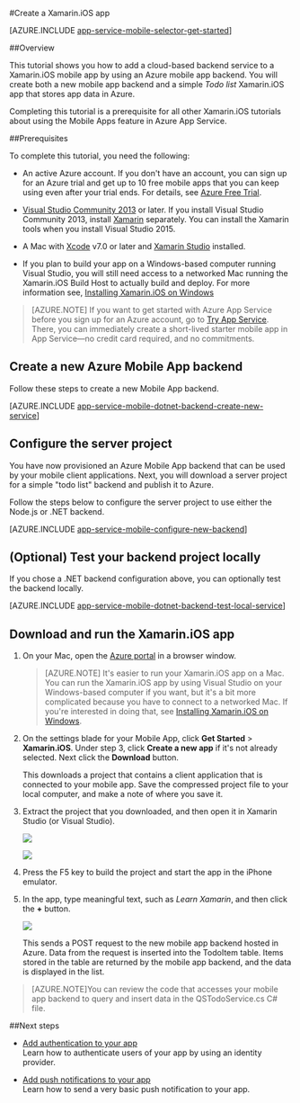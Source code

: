 <properties
	pageTitle="Get started with Azure App Service Mobile Apps for Xamarin.iOS apps | Microsoft Azure"
	description="Follow this tutorial to get started with using Mobile Apps for Xamarin.iOS development."
	services="app-service\mobile"
	documentationCenter="xamarin"
	authors="wesmc7777"
	manager="dwrede"
	editor=""/>

<tags
	ms.service="app-service-mobile"
	ms.workload="na"
	ms.tgt_pltfrm="mobile-xamarin-ios"
	ms.devlang="dotnet"
	ms.topic="hero-article"
	ms.date="02/13/2016"
	ms.author="normesta"/>


#Create a Xamarin.iOS app

[AZURE.INCLUDE [app-service-mobile-selector-get-started](../../includes/app-service-mobile-selector-get-started.md)]

##Overview

This tutorial shows you how to add a cloud-based backend service to a Xamarin.iOS mobile app by using an Azure mobile app backend.  You will create both a new mobile app backend and a simple _Todo list_ Xamarin.iOS app that stores app data in Azure.

Completing this tutorial is a prerequisite for all other Xamarin.iOS tutorials about using the Mobile Apps feature in Azure App Service.

##Prerequisites

To complete this tutorial, you need the following:

* An active Azure account. If you don't have an account, you can sign up for an Azure trial and get up to 10 free mobile apps that you can keep using even after your trial ends. For details, see [Azure Free Trial](https://azure.microsoft.com/pricing/free-trial/).

* [Visual Studio Community 2013](https://www.visualstudio.com/products/visual-studio-community-vs.aspx) or later.  If you install Visual Studio Community 2013, install [Xamarin] separately.  You can install the Xamarin tools when you install Visual Studio 2015.

* A Mac with [Xcode] v7.0 or later and [Xamarin Studio] installed.

* If you plan to build your app on a Windows-based computer running Visual Studio, you will still need access to a networked Mac running the Xamarin.iOS Build Host to actually build and deploy. For more information see, [Installing Xamarin.iOS on Windows](http://developer.xamarin.com/guides/ios/getting_started/installation/windows/)

>[AZURE.NOTE] If you want to get started with Azure App Service before you sign up for an Azure account, go to [Try App Service](https://tryappservice.azure.com/?appServiceName=mobile). There, you can immediately create a short-lived starter mobile app in App Service—no credit card required, and no commitments.

## Create a new Azure Mobile App backend

Follow these steps to create a new Mobile App backend.

[AZURE.INCLUDE [app-service-mobile-dotnet-backend-create-new-service](../../includes/app-service-mobile-dotnet-backend-create-new-service.md)]

## Configure the server project

You have now provisioned an Azure Mobile App backend that can be used by your mobile client applications. Next, you will download a server project for a simple "todo list" backend and publish it to Azure.

Follow the steps below to configure the server project to use either the Node.js or .NET backend.

[AZURE.INCLUDE [app-service-mobile-configure-new-backend](../../includes/app-service-mobile-configure-new-backend.md)]


## (Optional) Test your backend project locally

If you chose a .NET backend configuration above, you can optionally test the backend locally.

[AZURE.INCLUDE [app-service-mobile-dotnet-backend-test-local-service](../../includes/app-service-mobile-dotnet-backend-test-local-service.md)]



## Download and run the Xamarin.iOS app

1. On your Mac, open the [Azure portal] in a browser window.

	>[AZURE.NOTE] It's easier to run your Xamarin.iOS app on a Mac. You can run the Xamarin.iOS app by using Visual Studio on your Windows-based computer if you want, but it's a bit more complicated because you have to connect to a networked Mac. If you're interested in doing that, see [Installing Xamarin.iOS on Windows].

2. On the settings blade for your Mobile App, click **Get Started** > **Xamarin.iOS**. Under step 3, click  **Create a new app** if it's not already selected.  Next click the **Download** button.

  	This downloads a project that contains a client application that is connected to your mobile app. Save the compressed project file to your local computer, and make a note of where you save it.

3. Extract the project that you downloaded, and then open it in Xamarin Studio (or Visual Studio).

	![][9]

	![][8]

4. Press the F5 key to build the project and start the app in the iPhone emulator.

5. In the app, type meaningful text, such as _Learn Xamarin_, and then click the **+** button.

	![][10]

	This sends a POST request to the new mobile app backend hosted in Azure. Data from the request is inserted into the TodoItem table. Items stored in the table are returned by the mobile app backend, and the data is displayed in the list.

>[AZURE.NOTE]You can review the code that accesses your mobile app backend to query and insert data in the QSTodoService.cs C# file.

##Next steps

* [Add authentication to your app ](app-service-mobile-xamarin-ios-get-started-users.md)
  <br/>Learn how to authenticate users of your app by using an identity provider.

* [Add push notifications to your app](app-service-mobile-xamarin-ios-get-started-push.md)
  <br/>Learn how to send a very basic push notification to your app.

<!-- Anchors. -->
[Getting started with mobile app backends]:#getting-started
[Create a new mobile app backend]:#create-new-service
[Next Steps]:#next-steps



<!-- Images. -->
[6]: ./media/app-service-mobile-xamarin-ios-get-started/xamarin-ios-quickstart.png
[8]: ./media/app-service-mobile-xamarin-ios-get-started/mobile-xamarin-project-ios-vs.png
[9]: ./media/app-service-mobile-xamarin-ios-get-started/mobile-xamarin-project-ios-xs.png
[10]: ./media/app-service-mobile-xamarin-ios-get-started/mobile-quickstart-startup-ios.png

<!-- URLs. -->
[Azure portal]: https://portal.azure.com/


[Xamarin Studio]: http://xamarin.com/download
[Xamarin]: http://xamarin.com/download
[Xcode]: https://go.microsoft.com/fwLink/?LinkID=266532
[Xamarin for Windows]: https://go.microsoft.com/fwLink/?LinkID=330242&clcid=0x409
[Installing Xamarin.iOS on Windows]: http://developer.xamarin.com/guides/ios/getting_started/installation/windows/
